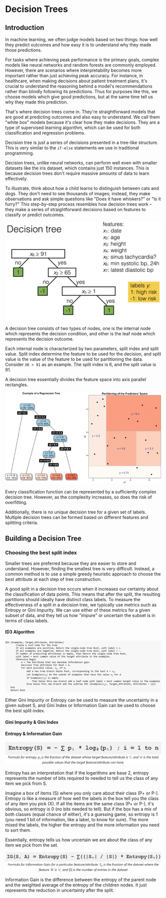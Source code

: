 # Decision Trees

## Introduction

In machine learning, we often judge models based on two things: how well they predict outcomes and how easy it is to understand why they made those predictions.

For tasks where achieving peak performance is the primary goals, complex models like neural networks and random forests are commonly employed. However, there are scenarios where interpretability becomes more important rather than just achieving peak accuracy. For instance, in healthcare, when making decisions about patient treatment plans, it's crucial to understand the reasoning behind a model's recommendations rather than blindly following its predictions. Thus for purposes like this, we choose models which give good predictions, but at the same time tell us why they made this prediction.

That's where decision trees come in. They're straightforward models that are good at predicting outcomes and also easy to understand. We call them "white box" models because it's clear how they make decisions. They are a type of supervised learning algorithm, which can be used for both classification and regression problems. 

Decision tree is just a series of decisions presented in a tree-like structure. This is very similar to the ```if-else``` statements we use in traditional programming.

Decision trees, unlike neural networks, can perform well even with smaller datasets like the iris dataset, which contains just 150 instances. This is because decision trees don't require massive amounts of data to learn effectively.

To illustrate, think about how a child learns to distinguish between cats and dogs. They don't need to see thousands of images; instead, they make observations and ask simple questions like "Does it have whiskers?" or "Is it furry?" This step-by-step process resembles how decision trees work – they make a series of straightforward decisions based on features to classify or predict outcomes.

<img src="../assets/decision tree.png" alt="decision-tree">

A decision tree consists of two types of nodes, one is the internal node which represents the decision condition, and other is the leaf node which represents the decision outcome.

Each internal node is characterized by two parameters, split index and split value. Split index determine the feature to be used for the decision, and split value is the value of the feature to be used for partitioning the data. Consider ```X6 > 91``` as an example. The split index is 6, and the split value is 91.

A decision tree essentially divides the feature space into axis parallel rectangles. 

<img src="../assets/decision tree feature space.png" alt="decision tree partition">

Every classification function can be represented by a sufficiently complex decision tree. However, as the complexity increases, so does the risk of overfitting.

Additionally, there is no unique decision tree for a given set of labels. Multiple decision trees can be formed based on different features and splitting criteria.

## Building a Decision Tree

### Choosing the best split index

Smaller trees are preferred because they are easier to store and understand. However, finding the smallest tree is very difficult. Instead, a common method is to use a simple greedy heuristic approach to choose the best attribute at each step of tree construction.

A good split in a decision tree occurs when it increases our certainty about the classification of data points. This means that after the split, the resulting partitions should ideally have distinct class labels. To measure the effectiveness of a split in a decision tree, we typically use metrics such as Entropy or Gini Impurity. We can use either of these metrics for a given subset of data, and they tell us how "impure" or uncertain the subset is in terms of class labels.

#### ID3 Algorithm

<img src="../assets/id3.png" alt="id3">

Either Gini Impurity or Entropy can be used to measure the uncertainty in a given subset S, and Gini Index or Information Gain can be used to choose the best split index.

#### Gini Impurity & Gini Index

#### Entropy & Information Gain

<img src="../assets/entropy.png" alt="entropy">

Entropy has an interpretation that if the logarithms are base 2, entropy represents the number of bits required to needed to tell us the class of any item we pick from S.

Imagine a box of items (S) where you only care about their class (P+ or P-). Entropy is like a measure of how well the labels in the box tell you the class of any item you pick (X). If all the items are the same class (P+ or P-), it's obvious, so entropy is 0 (no bits needed to tell). But if the box has a mix of both classes (equal chance of either), it's a guessing game, so entropy is 1 (you need 1 bit of information, like a label, to know for sure). The more mixed the labels, the higher the entropy and the more information you need to sort them.

Essentially, entropy tells us how uncertain we are about the class of any item we pick from the set.

<img src="../assets/information gain.png" alt="information gain">

Information Gain is the difference between the entropy of the parent node and the weighted average of the entropy of the children nodes. It just represents the reduction in uncertainty after the split.